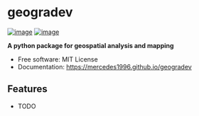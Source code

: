 # geogradev


[![image](https://img.shields.io/pypi/v/geogradev.svg)](https://pypi.python.org/pypi/geogradev)
[![image](https://img.shields.io/conda/vn/conda-forge/geogradev.svg)](https://anaconda.org/conda-forge/geogradev)


**A python package for geospatial analysis and mapping**


-   Free software: MIT License
-   Documentation: https://mercedes1996.github.io/geogradev
    

## Features

-   TODO
